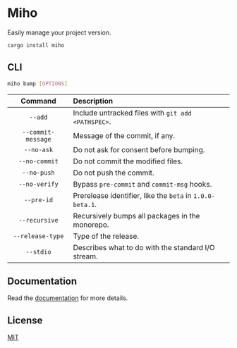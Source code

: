 # Miho

Easily manage your project version.

```sh
cargo install miho
```

## CLI

```sh
miho bump [OPTIONS]
```

|      Command       | Description                                               |
| :----------------: | :-------------------------------------------------------- |
|      `--add`       | Include untracked files with `git add <PATHSPEC>`.        |
| `--commit-message` | Message of the commit, if any.                            |
|     `--no-ask`     | Do not ask for consent before bumping.                    |
|   `--no-commit`    | Do not commit the modified files.                         |
|    `--no-push`     | Do not push the commit.                                   |
|   `--no-verify`    | Bypass `pre-commit` and `commit-msg` hooks.               |
|     `--pre-id`     | Prerelease identifier, like the `beta` in `1.0.0-beta.1`. |
|   `--recursive`    | Recursively bumps all packages in the monorepo.           |
|  `--release-type`  | Type of the release.                                      |
|     `--stdio`      | Describes what to do with the standard I/O stream.        |

## Documentation

Read the [documentation](https://docs.rs/miho) for more details.

## License

[MIT](https://github.com/ferreira-tb/miho/blob/main/LICENSE)
